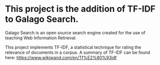 # This project is the addition of TF-IDF to Galago Search.

Galago Search is an open source search engine created for the use of teaching Web Information Retrieval. 

This project implements TF-IDF, a statistical technique for rating the relevance of documents in a corpus. A summary of TF-IDF can be found here: https://www.wikiwand.com/en/Tf%E2%80%93idf
